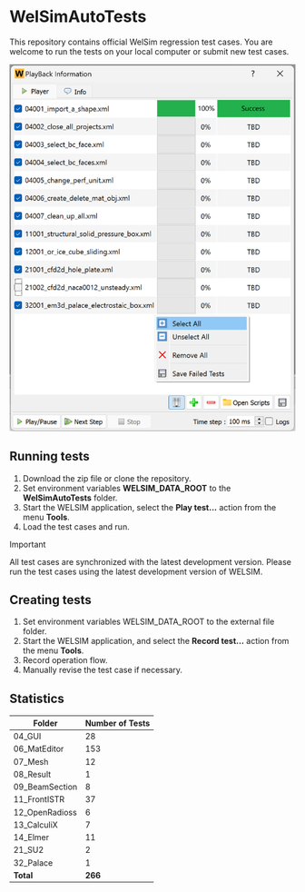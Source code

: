 # WelSimAutoTests
This repository contains official WelSim regression test cases. You are welcome to run the tests on your local computer or submit new test cases.

![WELSIM regression GUI](https://github.com/WelSimLLC/WelSimAutoTests/blob/main/98_Gallery/welsim_regression_system_playback_ui_clean.png)

## Running tests
1. Download the zip file or clone the repository.
2. Set environment variables **WELSIM_DATA_ROOT** to the **WelSimAutoTests** folder.
3. Start the WELSIM application, select the **Play test...** action from the menu **Tools**.
4. Load the test cases and run.

> [!IMPORTANT]
> All test cases are synchronized with the latest development version. Please run the test cases using the latest development version of WELSIM. 

## Creating tests
1. Set environment variables WELSIM_DATA_ROOT to the external file folder.
2. Start the WELSIM application, and select the **Record test...** action from the menu **Tools**.
3. Record operation flow.
4. Manually revise the test case if necessary. 



## Statistics
| **Folder** | **Number of Tests** |
|------------|---------------------|
| 04_GUI | 28 |
| 06_MatEditor | 153 |
| 07_Mesh | 12 |
| 08_Result | 1 |
| 09_BeamSection | 8 |
| 11_FrontISTR | 37 |
| 12_OpenRadioss | 6 |
| 13_CalculiX | 7 |
| 14_Elmer | 11 |
| 21_SU2 | 2 |
| 32_Palace | 1 |
| **Total** | **266** |

